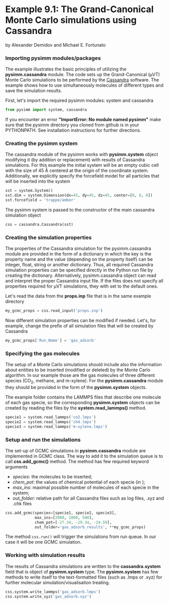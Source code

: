 Example 9.1: The Grand-Canonical Monte Carlo simulations using Cassandra
========================================================================
by Alexander Demidov and Michael E. Fortunato

### Importing pysimm modules/packages

The example illustrates the basic principles of utilizing the **pysimm.cassandra** module. 
The code sets up the Grand-Canonical (&#956;VT) Monte Carlo simulations to be performed by the  [Cassandra](https://cassandra.nd.edu) software. 
The example shows how to use simultaneously molecules of different types and save the simulation results.

First, let's import the required pysimm modules: system and cassandra

```python
from pysimm import system, cassandra
```

If you encounter an error **"ImportError: No module named pysimm"** make sure that the pysimm directory you cloned from github is in your PYTHONPATH. 
See installation instructions for further directions.

### Creating the pysimm system

The cassandra module of the pysimm works with **pysimm.system** object modifying it (by addition or replacement) with results of Cassandra simulations. 
For this example the initial system will be an empty cubic cell with the size of 45 &#8491; centered at the origin of the coordinate system. 
Additionally, we explicitly specify the forcefield model for all particles that will be inserted into the system 

```python
sst = system.System()
sst.dim = system.Dimension(dx=45, dy=45, dz=45, center=[0, 0, 0])
sst.forcefield = 'trappe/amber'
```

The pysimm system is passed to the constructor of the main cassandra simulation object 

```python
css = cassandra.Cassandra(sst)
```

### Creating the simulation properties

The properties of the Cassandra simulation for the pysimm.cassandra module are provided in the form of a dictionary in 
which the key is the property name and the value (depending on the property itself) can be integer, float, string or another dictionary. 
Thus, all required Cassandra simulation properties can be specified directly in the Python run file by creating the dictionary. 
Alternatively, pysimm.cassandra object can read and interpret the proper Cassandra input file. 
If the files does not specify all properties required for &#956;VT simulations, they with set to the default ones. 

Let's read the data from the **props.inp** file that is in the same example directory 

```python
my_gcmc_props = css.read_input('props.inp')
```
Now different simulation properties can be modified if needed. Let's, for example, change the prefix of all simulation files that will be created by Cassandra

```python
my_gcmc_props['Run_Name'] = 'gas_adsorb'
```

### Specifying the gas molecules

The setup of a Monte Carlo simulations should include also the information about entities to be inserted (modified or deleted) by the Monte Carlo algorithm. 
In our example those are the gas molecules of three different species (CO<sub>2</sub>, methane, and m-xylene). 
For the **pysimm.cassandra** module they should be provided in the form of the **pysimm.system** objects.

The example folder contains the LAMMPS files that describe one molecule of each gas specie, 
so the corresponding  **pysimm.system** objects can be created by reading the files by the **system.read_lammps()** method.

```python
specie1 = system.read_lammps('co2.lmps')
specie2 = system.read_lammps('ch4.lmps')
specie3 = system.read_lammps('m-xylene.lmps')
```

### Setup and run the simulations

The set-up of GCMC simulations in **pysimm.cassandra** module are implemented in GCMC class. 
The way to add it to the simulation queue is to call **css.add_gcmc()** method. The method has few required keyword arguments 
* *species*: the molecules to be inserted;
* *chem_pot*: the values of chemical potential of each specie (in );
* *max_ins*: maximal possible number of molecules of each specie in the system;
* *out_folder*: relative path for all Cassandra files such as log files, .xyz and .chk files

```python
css.add_gcmc(species=[specie1, specie2, specie3],
             max_ins=[2000, 1000, 500],
             chem_pot=[-27.34, -29.34, -24.59],
             out_folder='gas_adsorb_results', **my_gcmc_props)
```

The method `css.run()` will trigger the simulations from run queue. In our case it will be one GCMC simulation.


### Working with simulation results

The results of Cassandra simulations are written to the **cassandra.system** field that is object of **pysimm.system** type. 
The **pysimm.system** has few methods to write itself to the text-formatted files (such as .lmps or .xyz) for further 
molecular simulation/visualisation treating.

```python
css.system.write_lammps('gas_adsorb.lmps')
css.system.write_xyz('gas_adsorb.xyz')
```
